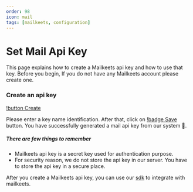 ```yaml
---
order: 98
icon: mail
tags: [mailkeets, configuration]
---
```


# Set Mail Api Key
This page explains how to create a Mailkeets api key and how to use that key. Before you begin, If you do not have any Mailkeets account please create one.

### Create an api key
  [!button Create](https://kursaha.com/mailkeets/api-key/new)

Please enter a key name identification. After that, click on [!badge Save]() button. You have successfully generated a mail api key from our system :tada:.

##### There are few things to remember
- Mailkeets api key is a secret key used for authentication purpose.
- For security reason, we do not store the api key in our server. You have to store the api key in a secure place. 

After you create a Mailkeets api key, you can use our [sdk](./MailSdk.md) to integrate with mailkeets.